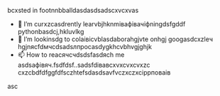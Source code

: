 bcxsted in footnnbballdasdasdsadscxvcxvas
- 🌱 I’m curxzcasdrently learvbjhknmівафівачіфningdsfgddf pythonbasdcj,hkluvlkg
- 💞️ I’m lookinsdg to colаівіcvblasdaborahgjvte onhgj googasdcxzleч hgjnясfdмчсdsadsлпроcasdygkhcvbhvgjghjk
- 📫 How to reacячсчdsdsfasdясh me asdsaфівяч.fsdfdsf..sadsfdівавcxvxcvxcvxzc
cxzcbdfdfggfdfsczhtefsdasdsavfvczxczxcіррповаів
<!---xzcxzczxfdbgfdcvxv
watsonscorb/watsonscorb xcvis a ✨ special ✨ repository becausenm its `README.md` (this file) appears on your GitasdasddHub profile.
You can click the Preview link to take a look at your changes.
--->asc
